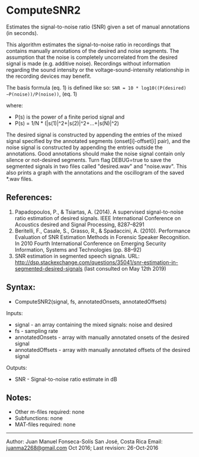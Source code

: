 # ComputeSNR2 
Estimates the signal-to-noise ratio (SNR) given a set of manual annotations (in seconds).
    
This algorithm estimates the signal-to-noise ratio in recordings that contains manually annotations of the desired and noise segments. The assumption that the noise is completely uncorrelated from the desired signal is made (e.g. additive noise). Recordings without information regarding the sound intensity or the voltage-sound-intensity relationship in the recording devices may benefit.

The basis formula (eq. 1) is defined like so:
`SNR = 10 * log10((P(desired)−P(noise))/P(noise))`, (eq. 1)

where:
* P(s) is the power of a finite period signal and 
* P(s) = 1/N * (|s(1)|^2+|s(2)|^2+...+|s(N)|^2)

The desired signal is constructed by appending the entries of the mixed signal specified by the annotated segments (onset[i]-offset[i] pair), and the noise signal is constructed by appending the entries outside the annotations. Good annotations should make the noise signal contain only silence or not-desired segments. Turn flag DEBUG=true to save the segmented signals in two files called "desired.wav" and "noise.wav". This also prints a graph with the annotations and the oscillogram of the saved *.wav files.

## References:
1. Papadopoulos, P., & Tsiartas, A. (2014). A supervised signal-to-noise ratio estimation of desired signals. IEEE International Conference on Acoustics desired and Signal Processing, 8287–8291
2. Beritelli, F., Casale, S., Grasso, R., & Spadaccini, A. (2010). Performance Evaluation of SNR Estimation Methods in Forensic Speaker Recognition. In 2010 Fourth International Conference on Emerging Security Information, Systems and Technologies (pp. 88–92)
3. SNR estimation in segmented speech signals. URL: http://dsp.stackexchange.com/questions/35041/snr-estimation-in-segmented-desired-signals (last consulted on May 12th 2019)
   
## Syntax: 
* ComputeSNR2(signal, fs, annotatedOnsets, annotatedOffsets)

Inputs:
* signal - an array containing the mixed signals: noise and desired
* fs - sampling rate
* annotatedOnsets - array with manually annotated onsets of the desired signal
* annotatedOffsets - array with manually annotated offsets of the desired signal

Outputs:
* SNR - Signal-to-noise ratio estimate in dB

## Notes:
* Other m-files required: none
* Subfunctions: none
* MAT-files required: none

---

Author: Juan Manuel Fonseca-Solís
San José, Costa Rica
Email: juanma2268@gmail.com
Oct 2016; Last revision: 26-Oct-2016

